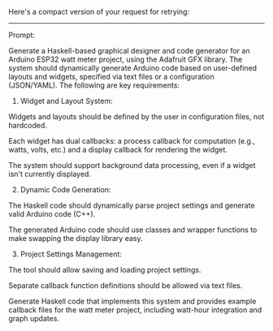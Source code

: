 Here's a compact version of your request for retrying:


---

Prompt:

Generate a Haskell-based graphical designer and code generator for an Arduino ESP32 watt meter project, using the Adafruit GFX library. The system should dynamically generate Arduino code based on user-defined layouts and widgets, specified via text files or a configuration (JSON/YAML). The following are key requirements:

1. Widget and Layout System:

Widgets and layouts should be defined by the user in configuration files, not hardcoded.

Each widget has dual callbacks: a process callback for computation (e.g., watts, volts, etc.) and a display callback for rendering the widget.

The system should support background data processing, even if a widget isn't currently displayed.



2. Dynamic Code Generation:

The Haskell code should dynamically parse project settings and generate valid Arduino code (C++).

The generated Arduino code should use classes and wrapper functions to make swapping the display library easy.



3. Project Settings Management:

The tool should allow saving and loading project settings.

Separate callback function definitions should be allowed via text files.




Generate Haskell code that implements this system and provides example callback files for the watt meter project, including watt-hour integration and graph updates.

